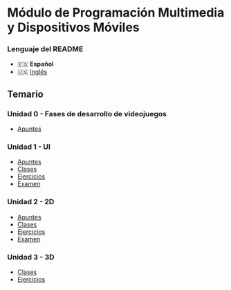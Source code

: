 # Módulo de Programación Multimedia y Dispositivos Móviles

### Lenguaje del README
- 🇪🇸 **Español**
- 🇺🇸 [Inglés](./README-en.md)

## Temario
### Unidad 0 - Fases de desarrollo de videojuegos
- [Apuntes](./Unidad0-Fases_de_desarrollo_de_videojuegos/Apuntes/)
### Unidad 1 - UI
- [Apuntes](./Unidad1-UI/Apuntes/)
- [Clases](./Unidad1-UI/Clases/)
- [Ejercicios](./Unidad1-UI/Ejercicios/)
- [Examen](./Unidad1-UI/Examen/)
### Unidad 2 - 2D
- [Apuntes](./Unidad2-2D/Apuntes/)
- [Clases](./Unidad2-2D/Clases/)
- [Ejercicios](./Unidad2-2D/Ejercicios/)
- [Examen](./Unidad2-2D/Examen/)
### Unidad 3 - 3D
- [Clases](./Unidad3-3D/Clases/)
- [Ejercicios](./Unidad3-3D/Ejercicio/)
